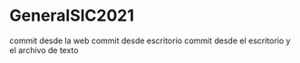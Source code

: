 # GeneralSIC2021
commit desde la web
commit desde escritorio
commit desde el escritorio y el archivo de texto
